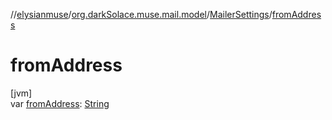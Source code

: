 //[elysianmuse](../../../index.md)/[org.darkSolace.muse.mail.model](../index.md)/[MailerSettings](index.md)/[fromAddress](from-address.md)

# fromAddress

[jvm]\
var [fromAddress](from-address.md): [String](https://kotlinlang.org/api/latest/jvm/stdlib/kotlin/-string/index.html)
